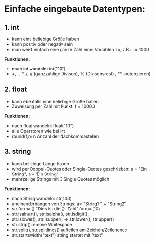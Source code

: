 # Einfache eingebaute Datentypen:
## 1. **int**
- kann eine beliebige Größe haben
- kann positiv oder negativ sein
- man weist einfach eine ganze Zahl einer Variablen zu, z.B.: i = 1000

**Funktionen:**
- nach int wandeln: int("10")
- +, -, *, /, // (ganzzahlige Divison), % (Divisonsrest) , ** (potenzieren)

## 2. float
- kann ebenfalls eine beliebige Größe haben
- Zuweisung per Zahl mit Punkt: f = 1000.0

**Funktionen:**
- nach float wandeln: float("10")
- alle Operatoren wie bei int
- round(f,n) n Anzahl der Nachkommastellen

## 3. string
- kann beliebige Länge haben
- wird per Doppel-Quotes oder Single-Quotes geschrieben: s = "Ein String", s = 'Ein String'
- mehrzeilige Strings mit 3 Single Quotes möglich

**Funktionen:**
- nach String wandeln: str(100)
- aneinanderhängen von Strings: a= "String1 " + "String2"
- str.format() "Dies ist die {}. Zahl".format(10)
- str.isalnum(), str.isalpha(), str.isdigit(), 
- str.islower(), str.isupper() -> str.lower(), str.upper()
- str.strip() remove Whitespace
- str.split(), str.splitlines() aufteilen am Zeichen/Zeilenende 
- str.startswidth("text") string startet mit "text"

